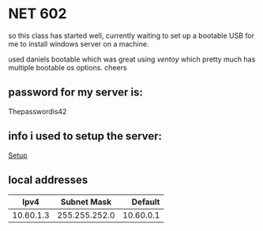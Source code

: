 # NET 602

so this class has started well, currently waiting to set up a bootable USB for me to install windows server on a machine.

used daniels bootable which was great using *ventoy* which pretty much has multiple bootable os options. cheers

## password for my server is: 
Thepasswordis42

## info i used to setup the server:
[Setup](https://social.technet.microsoft.com/wiki/contents/articles/52765.windows-server-2019-step-by-step-setup-active-directory-environment-using-powershell.aspx)

## local addresses

| Ipv4 | Subnet Mask | Default |
| ---- | :---------: | ------: |
| 10.60.1.3 | 255.255.252.0 | 10.60.0.1 |


